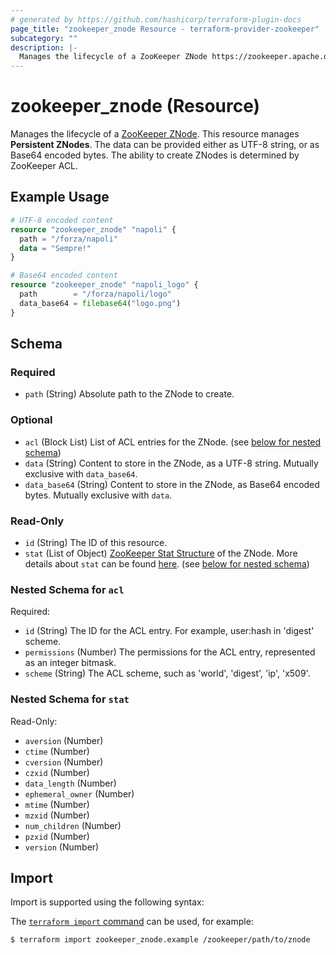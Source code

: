 ```yaml
---
# generated by https://github.com/hashicorp/terraform-plugin-docs
page_title: "zookeeper_znode Resource - terraform-provider-zookeeper"
subcategory: ""
description: |-
  Manages the lifecycle of a ZooKeeper ZNode https://zookeeper.apache.org/doc/current/zookeeperProgrammers.html#sc_zkDataModel_znodes. This resource manages Persistent ZNodes. The data can be provided either as UTF-8 string, or as Base64 encoded bytes. The ability to create ZNodes is determined by ZooKeeper ACL.
---
```


# zookeeper_znode (Resource)

Manages the lifecycle of a [ZooKeeper ZNode](https://zookeeper.apache.org/doc/current/zookeeperProgrammers.html#sc_zkDataModel_znodes). This resource manages **Persistent ZNodes**. The data can be provided either as UTF-8 string, or as Base64 encoded bytes. The ability to create ZNodes is determined by ZooKeeper ACL.

## Example Usage

```terraform
# UTF-8 encoded content
resource "zookeeper_znode" "napoli" {
  path = "/forza/napoli"
  data = "Sempre!"
}

# Base64 encoded content
resource "zookeeper_znode" "napoli_logo" {
  path        = "/forza/napoli/logo"
  data_base64 = filebase64("logo.png")
}
```

<!-- schema generated by tfplugindocs -->
## Schema

### Required

- `path` (String) Absolute path to the ZNode to create.

### Optional

- `acl` (Block List) List of ACL entries for the ZNode. (see [below for nested schema](#nestedblock--acl))
- `data` (String) Content to store in the ZNode, as a UTF-8 string. Mutually exclusive with `data_base64`.
- `data_base64` (String) Content to store in the ZNode, as Base64 encoded bytes. Mutually exclusive with `data`.

### Read-Only

- `id` (String) The ID of this resource.
- `stat` (List of Object) [ZooKeeper Stat Structure](https://zookeeper.apache.org/doc/current/zookeeperProgrammers.html#sc_zkStatStructure) of the ZNode. More details about `stat` can be found [here](../../docs#the-stat-structure). (see [below for nested schema](#nestedatt--stat))

<a id="nestedblock--acl"></a>
### Nested Schema for `acl`

Required:

- `id` (String) The ID for the ACL entry. For example, user:hash in 'digest' scheme.
- `permissions` (Number) The permissions for the ACL entry, represented as an integer bitmask.
- `scheme` (String) The ACL scheme, such as 'world', 'digest', 'ip', 'x509'.


<a id="nestedatt--stat"></a>
### Nested Schema for `stat`

Read-Only:

- `aversion` (Number)
- `ctime` (Number)
- `cversion` (Number)
- `czxid` (Number)
- `data_length` (Number)
- `ephemeral_owner` (Number)
- `mtime` (Number)
- `mzxid` (Number)
- `num_children` (Number)
- `pzxid` (Number)
- `version` (Number)

## Import

Import is supported using the following syntax:

The [`terraform import` command](https://developer.hashicorp.com/terraform/cli/commands/import) can be used, for example:

```shell
$ terraform import zookeeper_znode.example /zookeeper/path/to/znode
```
